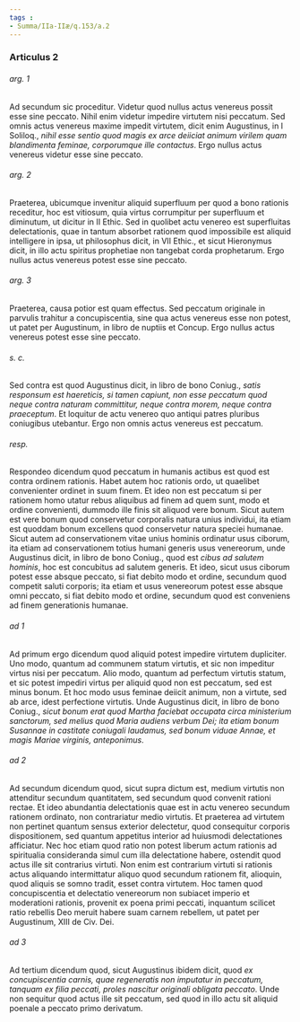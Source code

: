 ```yaml
---
tags : 
- Summa/IIa-IIæ/q.153/a.2
---
```


### Articulus 2

###### arg. 1
Ad secundum sic proceditur. Videtur quod nullus actus venereus possit esse sine peccato. Nihil enim videtur impedire virtutem nisi peccatum. Sed omnis actus venereus maxime impedit virtutem, dicit enim Augustinus, in I Soliloq., *nihil esse sentio quod magis ex arce deiiciat animum virilem quam blandimenta feminae, corporumque ille contactus*. Ergo nullus actus venereus videtur esse sine peccato.

###### arg. 2
Praeterea, ubicumque invenitur aliquid superfluum per quod a bono rationis receditur, hoc est vitiosum, quia virtus corrumpitur per superfluum et diminutum, ut dicitur in II Ethic. Sed in quolibet actu venereo est superfluitas delectationis, quae in tantum absorbet rationem quod impossibile est aliquid intelligere in ipsa, ut philosophus dicit, in VII Ethic., et sicut Hieronymus dicit, in illo actu spiritus prophetiae non tangebat corda prophetarum. Ergo nullus actus venereus potest esse sine peccato.

###### arg. 3
Praeterea, causa potior est quam effectus. Sed peccatum originale in parvulis trahitur a concupiscentia, sine qua actus venereus esse non potest, ut patet per Augustinum, in libro de nuptiis et Concup. Ergo nullus actus venereus potest esse sine peccato.

###### s. c.
Sed contra est quod Augustinus dicit, in libro de bono Coniug., *satis responsum est haereticis, si tamen capiunt, non esse peccatum quod neque contra naturam committitur, neque contra morem, neque contra praeceptum*. Et loquitur de actu venereo quo antiqui patres pluribus coniugibus utebantur. Ergo non omnis actus venereus est peccatum.

###### resp.
Respondeo dicendum quod peccatum in humanis actibus est quod est contra ordinem rationis. Habet autem hoc rationis ordo, ut quaelibet convenienter ordinet in suum finem. Et ideo non est peccatum si per rationem homo utatur rebus aliquibus ad finem ad quem sunt, modo et ordine convenienti, dummodo ille finis sit aliquod vere bonum. Sicut autem est vere bonum quod conservetur corporalis natura unius individui, ita etiam est quoddam bonum excellens quod conservetur natura speciei humanae. Sicut autem ad conservationem vitae unius hominis ordinatur usus ciborum, ita etiam ad conservationem totius humani generis usus venereorum, unde Augustinus dicit, in libro de bono Coniug., quod est *cibus ad salutem hominis*, hoc est concubitus ad salutem generis. Et ideo, sicut usus ciborum potest esse absque peccato, si fiat debito modo et ordine, secundum quod competit saluti corporis; ita etiam et usus venereorum potest esse absque omni peccato, si fiat debito modo et ordine, secundum quod est conveniens ad finem generationis humanae.

###### ad 1
Ad primum ergo dicendum quod aliquid potest impedire virtutem dupliciter. Uno modo, quantum ad communem statum virtutis, et sic non impeditur virtus nisi per peccatum. Alio modo, quantum ad perfectum virtutis statum, et sic potest impediri virtus per aliquid quod non est peccatum, sed est minus bonum. Et hoc modo usus feminae deiicit animum, non a virtute, sed ab arce, idest perfectione virtutis. Unde Augustinus dicit, in libro de bono Coniug., *sicut bonum erat quod Martha faciebat occupata circa ministerium sanctorum, sed melius quod Maria audiens verbum Dei; ita etiam bonum Susannae in castitate coniugali laudamus, sed bonum viduae Annae, et magis Mariae virginis, anteponimus*.

###### ad 2
Ad secundum dicendum quod, sicut supra dictum est, medium virtutis non attenditur secundum quantitatem, sed secundum quod convenit rationi rectae. Et ideo abundantia delectationis quae est in actu venereo secundum rationem ordinato, non contrariatur medio virtutis. Et praeterea ad virtutem non pertinet quantum sensus exterior delectetur, quod consequitur corporis dispositionem, sed quantum appetitus interior ad huiusmodi delectationes afficiatur. Nec hoc etiam quod ratio non potest liberum actum rationis ad spiritualia consideranda simul cum illa delectatione habere, ostendit quod actus ille sit contrarius virtuti. Non enim est contrarium virtuti si rationis actus aliquando intermittatur aliquo quod secundum rationem fit, alioquin, quod aliquis se somno tradit, esset contra virtutem. Hoc tamen quod concupiscentia et delectatio venereorum non subiacet imperio et moderationi rationis, provenit ex poena primi peccati, inquantum scilicet ratio rebellis Deo meruit habere suam carnem rebellem, ut patet per Augustinum, XIII de Civ. Dei.

###### ad 3
Ad tertium dicendum quod, sicut Augustinus ibidem dicit, quod *ex concupiscentia carnis, quae regeneratis non imputatur in peccatum, tanquam ex filia peccati, proles nascitur originali obligata peccato*. Unde non sequitur quod actus ille sit peccatum, sed quod in illo actu sit aliquid poenale a peccato primo derivatum.


